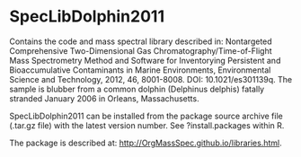 # SpecLibDolphin2011

Contains the code and mass spectral library described in: Nontargeted Comprehensive Two-Dimensional Gas Chromatography/Time-of-Flight Mass Spectrometry Method and Software for Inventorying Persistent and Bioaccumulative Contaminants in Marine Environments, Environmental Science and Technology, 2012, 46, 8001-8008. DOI: 10.1021/es301139q. The sample is blubber from a common dolphin (Delphinus delphis) fatally stranded January 2006 in Orleans, Massachusetts.

SpecLibDolphin2011 can be installed from the package source archive file (.tar.gz file) with the latest version number. See ?install.packages within R.

The package is described at: http://OrgMassSpec.github.io/libraries.html.

